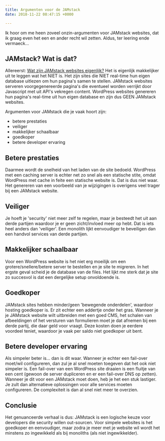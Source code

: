 ```yaml
---
title: Argumenten voor de JAMstack
date: 2018-11-22 08:47:15 +0000

---
```

Ik hoor om me heen zoveel onzin-argumenten voor JAMstack websites, dat ik graag even het een en ander recht wil zetten. Aldus, ter leering ende vermaeck...

## JAMstack? Wat is dat?

Allereerst: [Wat zijn JAMstack websites eigenlijk?](https://jamstack.org/ "https://jamstack.org/") Het is eigenlijk makkelijker uit te leggen wat het NIET is. Het zijn sites die NIET real-time hun eigen database uitlezen om hun pagina's samen te stellen. JAMstack websites serveren voorgegenereerde pagina's die eventueel worden verrijkt door Javascript met uit API's vekregen content. WordPress websites genereren hun pagina's real-time uit hun eigen database en zijn dus GEEN JAMstack websites. 

Argumenten voor JAMstack die je vaak hoort zijn:

* betere prestaties
* veiliger
* makkelijker schaalbaar
* goedkoper
* betere developer ervaring

## Betere prestaties

Daarmee wordt de snelheid van het laden van de site bedoeld. WordPress met een caching server is echter net zo snel als een statische stite, omdat WordPress met cache in feite een statische website is. Dat is dus niet waar. Het genereren van een voorbeeld van je wijzigingen is overigens veel trager bij een JAMstack website.

## Veiliger

Je hoeft je 'security' niet meer zelf te regelen, maar je besteedt het uit aan derde partijen waardoor je er geen zicht/invloed meer op hebt. Dat is iets heel anders dan 'veiliger'. Een monolith lijkt eenvoudiger te beveiligen dan een handvol services van derde partijen.

## Makkelijker schaalbaar

Voor een WordPress website is het niet erg moeilijk om een grotere/snellere/betere server te bestellen en je site te migreren. In het ergste geval scheid je de database van de files. Het lijkt me sterk dat je site zo succesvol is dat een dergelijke setup onvoldoende is.

## Goedkoper

JAMstack sites hebben minder/geen 'bewegende onderdelen', waardoor hosting goedkoper is. Er zit echter een addertje onder het gras. Wanneer je je JAMstack website wilt uitbreiden met een goed CMS, het schalen van afbeeldingen of het versturen van formulieren moet je dat afnemen bij een derde partij, die daar geld voor vraagt. Deze kosten doen je eerdere voordeel teniet, waardoor je vaak per saldo niet goedkoper uit bent.

## Betere developer ervaring

Als simpeler beter is... dan is dit waar. Wanneer je echter een fail-over moet/wil configureren, dan zul je al snel moeten toegeven dat het ook niet simpeler is. Een fail-over van een WordPress site draaien is een fluitje van een cent (gewoon de server dupliceren en er een fail-over DNS op zetten). Wanneer je dit voor een JAMstack moet doen, heb je het een stuk lastiger. Je zult dan alternatieve oplossingen voor alle services moeten configureren. De complexiteit is dan al snel niet meer te overzien.

## Conclusie

Het genuanceerde verhaal is dus: JAMstack is een logische keuze voor developers die security willen out-sourcen. Voor simpele websites is het goedkoper en eenvoudiger, maar zodra je meer met je website wil wordt het minstens zo ingewikkeld als bij monoliths (als niet ingewikkelder).